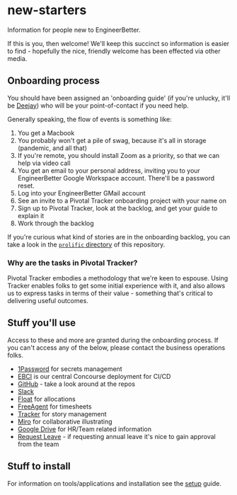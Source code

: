 # new-starters

Information for people new to EngineerBetter.

If this is you, then welcome! We'll keep this succinct so information is easier to find - hopefully the nice, friendly welcome has been effected via other media.

## Onboarding process

You should have been assigned an 'onboarding guide' (if you're unlucky, it'll be [Deejay](https://www.linkedin.com/in/danieljoneseb/)) who will be your point-of-contact if you need help.

Generally speaking, the flow of events is something like:

1. You get a Macbook
1. You probably won't get a pile of swag, because it's all in storage (pandemic, and all that)
1. If you're remote, you should install Zoom as a priority, so that we can help via video call
1. You get an email to your personal address, inviting you to your EngineerBetter Google Workspace account. There'll be a password reset.
1. Log into your EngineerBetter GMail account
1. See an invite to a Pivotal Tracker onboarding project with your name on
1. Sign up to Pivotal Tracker, look at the backlog, and get your guide to explain it
1. Work through the backlog

If you're curious what kind of stories are in the onboarding backlog, you can take a look in the [`prolific` directory](/prolific/) of this repository.

### Why are the tasks in Pivotal Tracker?

Pivotal Tracker embodies a methodology that we're keen to espouse. Using Tracker enables folks to get some initial experience with it, and also allows us to express tasks in terms of their value - something that's critical to delivering useful outcomes.

## Stuff you'll use

Access to these and more are granted during the onboarding process. If you can't access any of the below, please contact the business operations folks.

* [1Password](https://engineerbetter.1password.com) for secrets management
* [EBCI](https://ci.engineerbetter.com) is our central Concourse deployment for CI/CD
* [GitHub](https://github.com/EngineerBetter) - take a look around at the repos
* [Slack](https://engineerbetter.slack.com)
* [Float](https://engineerbetter.float.com) for allocations
* [FreeAgent](https://engineerbetter.freeagent.com) for timesheets
* [Tracker](https://www.pivotaltracker.com) for story management
* [Miro](https://miro.com) for collaborative illustrating
* [Google Drive](https://drive.google.com/drive/folders/1qKZKCuIK9jF_skUv5R0mF7f9MoSYxu8e) for HR/Team related information
* [Request Leave](https://docs.google.com/forms/d/e/1FAIpQLSdl04LSm1mUzdE1uVw2ZZAQQK_HBS4fOEfldrub0MnvYDBW3A/viewform) - if requesting annual leave it's nice to gain approval from the team

## Stuff to install

For information on tools/applications and installation see the [setup](setup/setup.md) guide.
